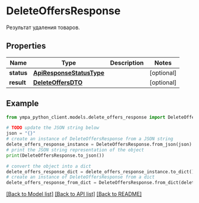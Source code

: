 # DeleteOffersResponse

Результат удаления товаров.

## Properties

Name | Type | Description | Notes
------------ | ------------- | ------------- | -------------
**status** | [**ApiResponseStatusType**](ApiResponseStatusType.md) |  | [optional] 
**result** | [**DeleteOffersDTO**](DeleteOffersDTO.md) |  | [optional] 

## Example

```python
from ympa_python_client.models.delete_offers_response import DeleteOffersResponse

# TODO update the JSON string below
json = "{}"
# create an instance of DeleteOffersResponse from a JSON string
delete_offers_response_instance = DeleteOffersResponse.from_json(json)
# print the JSON string representation of the object
print(DeleteOffersResponse.to_json())

# convert the object into a dict
delete_offers_response_dict = delete_offers_response_instance.to_dict()
# create an instance of DeleteOffersResponse from a dict
delete_offers_response_from_dict = DeleteOffersResponse.from_dict(delete_offers_response_dict)
```
[[Back to Model list]](../README.md#documentation-for-models) [[Back to API list]](../README.md#documentation-for-api-endpoints) [[Back to README]](../README.md)


